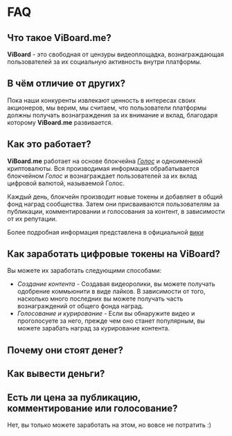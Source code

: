 # FAQ

## Что такое ViBoard.me?

**ViBoard** - это свободная от цензуры видеоплощадка, вознаграждающая пользователей за их социальную активность внутри платформы. 

## В чём отличие от других?

Пока наши конкуренты извлекают ценность в интересах своих акционеров, мы верим, мы считаем, что пользователи платформы должны получать вознаграждения за их внимание и вклад, благодаря которому **ViBoard.me** развивается.


## Как это работает?
**ViBoard.me** работает на основе блокчейна [*Голос*](https://golos.io) и одноименной криптовалюты.  Вся производимая информация обрабатывается блокчейном *Голос* и вознаграждает пользователей за их вклад цифровой валютой, называемой Голос.

Каждый день, блокчейн производит новые токены и добавляет в общий фонд наград сообщества. Затем они присваиваются пользователям за публикации, комментировании и голосования за контент, в зависимости от их репутации.  

Более подробная информация представлена в официальной [вики](https://wiki.golos.io/)

## Как заработать цифровые токены на ViBoard?

Вы можете их заработать следующими способами:

- *Создание контента* - Создавая видеоролики, вы можете получать одобрение коммьюнити в виде лайков. В зависимости от того, насколько много последних вы можете получать часть вознаграждений от общего фонда наград.
- *Голосование и курирование* - Если вы обнаружите видео и проголосуете за него, прежде чем оно станет популярным,
вы можете зарабать наград за курирование контента.

## Почему они стоят денег?

## Как вывести деньги?

## Есть ли цена за публикацию, комментирование или голосование?

Нет, вы только можете заработать на этом, но вовсе не потратить :)
